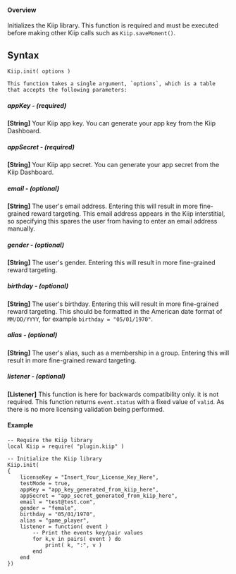 #### Overview

 Initializes the Kiip library. This function is required and must be executed before making other Kiip calls such as `Kiip.saveMoment()`.

## Syntax

`````
Kiip.init( options )
`````

    This function takes a single argument, `options`, which is a table that accepts the following parameters:

##### appKey - (required)

__[String]__ Your Kiip app key. You can generate your app key from the [](https://app.kiip.me)Kiip Dashboard.

##### appSecret - (required)

__[String]__ Your Kiip app secret. You can generate your app secret from the [](https://app.kiip.me)Kiip Dashboard.

##### email - (optional)

__[String]__ The user's email address. Entering this will result in more fine-grained reward targeting. This email address appears in the Kiip interstitial, so specifying this spares the user from having to enter an email address manually.

##### gender - (optional)

__[String]__ The user's gender. Entering this will result in more fine-grained reward targeting.

##### birthday - (optional)

__[String]__ The user's birthday. Entering this will result in more fine-grained reward targeting. This should be formatted in the American date format of `MM/DD/YYYY`, for example `birthday = "05/01/1970"`.

##### alias - (optional)

__[String]__ The user's alias, such as a membership in a group. Entering this will result in more fine-grained reward targeting.

##### listener - (optional)

__[Listener]__ This function is here for backwards compatibility only. it is not required. This function returns `event.status` with a fixed value of `valid`. As there is no more licensing validation being performed.

#### Example


    -- Require the Kiip library
    local Kiip = require( "plugin.kiip" )

    -- Initialize the Kiip library
    Kiip.init(
    {
        licenseKey = "Insert_Your_License_Key_Here",
        testMode = true,
        appKey = "app_key_generated_from_kiip_here",
        appSecret = "app_secret_generated_from_kiip_here",  
        email = "test@test.com",
        gender = "female",
        birthday = "05/01/1970",
        alias = "game_player",
        listener = function( event )
            -- Print the events key/pair values
            for k,v in pairs( event ) do
                print( k, ":", v )
            end
        end
    })